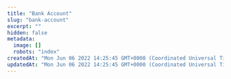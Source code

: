 ```yaml
---
title: "Bank Account"
slug: "bank-account"
excerpt: ""
hidden: false
metadata: 
  image: []
  robots: "index"
createdAt: "Mon Jun 06 2022 14:25:45 GMT+0000 (Coordinated Universal Time)"
updatedAt: "Mon Jun 06 2022 14:25:45 GMT+0000 (Coordinated Universal Time)"
---
```

